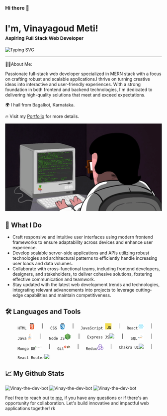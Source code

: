 ### Hi there 👋

# I'm, Vinayagoud Meti! <div style="font-size:15px; padding-top:5px" >Aspiring Full Stack Web Developer</div>

![Typing SVG](https://readme-typing-svg.demolab.com?font=Poppins&size=30&duration=4000&pause=500&color=2AA885&center=true&multiline=true&random=false&width=800&height=110&lines=Full+Stack+Web+Developer;1000%2B+Hours+of+Coding+Experience;300%2B+DSA+Questions+Solved)

<hr>

👨‍💻About Me:

<p>
Passionate full-stack web developer specialized in MERN stack with a focus on crafting robust and scalable applications.I thrive on turning creative ideas into interactive and user-friendly experiences. With a strong foundation in both frontend and backend technologies, I'm dedicated to delivering high-quality solutions that meet and exceed expectations.
</p>

<p>🌍 I hail from Bagalkot, Karnataka.</p>
<p>🔥 Visit my <a href="https://vinay-the-dev-bot.github.io/" >Portfolio</a> for more details.</p>

![Coding Animation](<Coding Animation.gif>)

## 🚀 What I Do

- Craft responsive and intuitive user interfaces using modern frontend frameworks to ensure adaptability across devices and enhance user experience.
- Develop scalable server-side applications and APIs utilizing robust technologies and architectural patterns to efficiently handle increasing user loads and data volumes.
- Collaborate with cross-functional teams, including frontend developers, designers, and stakeholders, to deliver cohesive solutions, fostering effective communication and teamwork.
- Stay updated with the latest web development trends and technologies, integrating relevant advancements into projects to leverage cutting-edge capabilities and maintain competitiveness.

## 🛠️ Languages and Tools

<div style=" display:flex; padding:0 30px ; flex-wrap: wrap; justify-content:space-between; gap:10px " >
<code style="padding:0px 10px" >HTML <img height="20" src="https://raw.githubusercontent.com/github/explore/80688e429a7d4ef2fca1e82350fe8e3517d3494d/topics/html/html.png"></code>  |  
<code style="padding:0px 10px" >CSS <img height="20" src="https://raw.githubusercontent.com/github/explore/80688e429a7d4ef2fca1e82350fe8e3517d3494d/topics/css/css.png"></code>  |  
<code style="padding:0px 10px" >JavaScript <img height="20" src="https://raw.githubusercontent.com/github/explore/80688e429a7d4ef2fca1e82350fe8e3517d3494d/topics/javascript/javascript.png"></code>  |  
<code style="padding:0px 10px" >React<img height="20" src="https://raw.githubusercontent.com/github/explore/80688e429a7d4ef2fca1e82350fe8e3517d3494d/topics/react/react.png"></code>  |  
<code style="padding:0px 10px" >Java<img height="20" src="https://raw.githubusercontent.com/github/explore/80688e429a7d4ef2fca1e82350fe8e3517d3494d/topics/java/java.png"></code>  |  
<code style="padding:0px 10px" >Node JS<img height="20" src="https://raw.githubusercontent.com/github/explore/80688e429a7d4ef2fca1e82350fe8e3517d3494d/topics/nodejs/nodejs.png"></code> | 
<code style="padding:0px 10px" >Express JS<img height="20" src="./images/express.png"></code>  |  
<code style="padding:0px 10px" >SQL<img height="20" src="https://raw.githubusercontent.com/github/explore/80688e429a7d4ef2fca1e82350fe8e3517d3494d/topics/mysql/mysql.png"></code>  |  
<code style="padding:0px 10px" >Mongo DB<img height="20" src="https://raw.githubusercontent.com/github/explore/80688e429a7d4ef2fca1e82350fe8e3517d3494d/topics/mongodb/mongodb.png"></code>  |  
<code style="padding:0px 10px" >Git<img height="20" src="https://raw.githubusercontent.com/github/explore/80688e429a7d4ef2fca1e82350fe8e3517d3494d/topics/git/git.png"></code>  |  
<code style="padding:0px 10px" >Redux<img height="20" src="https://raw.githubusercontent.com/github/explore/80688e429a7d4ef2fca1e82350fe8e3517d3494d/topics/redux/redux.png"></code>  |  
<code style="padding:0px 10px" >Chakra UI<img height="20" src="https://camo.githubusercontent.com/cc2a35e9b9f2ce775a56de312172819c6a968abc021e8471c8c8471dea7705b0/68747470733a2f2f696d672e736869656c64732e696f2f62616467652f4368616b72612d2d55492d3331393739353f7374796c653d666f722d7468652d6261646765266c6f676f3d6368616b72612d7569266c6f676f436f6c6f723d7768697465"></code>  |  <code style="padding:0px 10px" >React Router<img height="20" src="./images/react-router.png"></code>
</div>

## 📈 My Github Stats

<p>
<img src="https://github-readme-stats.vercel.app/api?username=Vinay-the-dev-bot&show_icons=true&theme=gotham&hide_border=false&border_radius=10&card_width=500" alt="Vinay-the-dev-bot" /> 
<img src="https://github-readme-streak-stats.herokuapp.com/?user=Vinay-the-dev-bot&theme=gotham&hide_border=false&border_radius=10&date_format=j%20M%5B%20Y%5D&mode=weekly&card_width=500" alt="Vinay-the-dev-bot" /> 
<img src="https://github-readme-stats.vercel.app/api/top-langs/?username=Vinay-the-dev-bot&show_icons=true&theme=gotham&hide_border=false&border_radius=10&height=500&card_width=500" alt="Vinay-the-dev-bot" /></p>

Feel free to reach out to [me](Vinaygouda.meti16@gmail.com), if you have any questions or if there's an opportunity for collaboration. Let's build innovative and impactful web applications together!
rk
